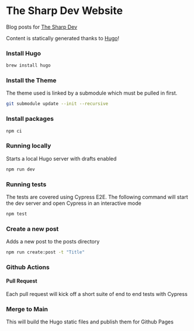 # The Sharp Dev Website
Blog posts for [The Sharp Dev](http://thesharpdev.com)

Content is statically generated thanks to [Hugo](https://gohugo.io/)!

### Install Hugo
```bash
brew install hugo
```

### Install the Theme
The theme used is linked by a submodule which must be pulled in first.

```bash
git submodule update --init --recursive
``` 

### Install packages

```bash
npm ci
```

### Running locally

Starts a local Hugo server with drafts enabled

```bash
npm run dev
```

### Running tests
The tests are covered using Cypress E2E. The following command will start the dev server and open Cypress in an interactive mode
```bash
npm test
```

### Create a new post

Adds a new post to the posts directory
```bash
npm run create:post -t "Title"
```

### Github Actions

#### Pull Request
Each pull request will kick off a short suite of end to end tests with Cypress

### Merge to Main
This will build the Hugo static files and publish them for Github Pages